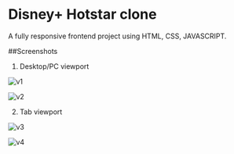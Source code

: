 
# Disney+ Hotstar clone

A fully responsive frontend project using HTML, CSS, JAVASCRIPT.

##Screenshots

1) Desktop/PC viewport

![v1](https://user-images.githubusercontent.com/96445392/194005221-522676a3-077e-4a0a-ba89-bc05a5cb11db.png)


![v2](https://user-images.githubusercontent.com/96445392/194005243-7791607d-a39c-426e-a2e7-95326b77a51e.png)

2) Tab viewport

![v3](https://user-images.githubusercontent.com/96445392/194005954-734a87d0-e42f-4d89-a8cb-9481d2b6323a.jpg)


![v4](https://user-images.githubusercontent.com/96445392/194005964-6ad6ff3c-65d4-4e19-8b6d-b8d5ee09645c.jpg)





